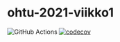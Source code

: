 # ohtu-2021-viikko1

![GitHub Actions](https://github.com/BigJackz/ohtu-2021-viikko1/workflows/CI/badge.svg)
[![codecov](https://codecov.io/gh/BigJackz/ohtu-2021-viikko1/branch/main/graph/badge.svg?token=BJCVS6D970)](https://codecov.io/gh/BigJackz/ohtu-2021-viikko1)
